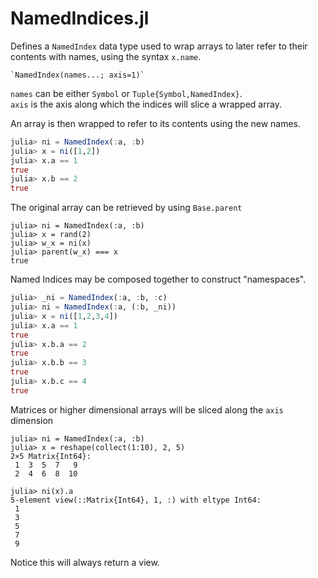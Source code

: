 # NamedIndices.jl
Defines a `NamedIndex` data type used to wrap arrays to later refer to their contents with names, using the syntax `x.name`.  
    
    `NamedIndex(names...; axis=1)`  
`names` can be either `Symbol` or `Tuple{Symbol,NamedIndex}`.  
`axis` is the axis along which the indices will slice a wrapped array.  

An array is then wrapped to refer to its contents using the new names.

```julia
julia> ni = NamedIndex(:a, :b)
julia> x = ni([1,2])
julia> x.a == 1
true
julia> x.b == 2
true
```

The original array can be retrieved by using `Base.parent`
```
julia> ni = NamedIndex(:a, :b)
julia> x = rand(2)
julia> w_x = ni(x)
julia> parent(w_x) === x
true
```

Named Indices may be composed together to construct "namespaces".
```julia
julia> _ni = NamedIndex(:a, :b, :c)
julia> ni = NamedIndex(:a, (:b, _ni))
julia> x = ni([1,2,3,4])
julia> x.a == 1
true
julia> x.b.a == 2
true
julia> x.b.b == 3
true
julia> x.b.c == 4
true
```

Matrices or higher dimensional arrays will be sliced along the `axis` dimension
```
julia> ni = NamedIndex(:a, :b)
julia> x = reshape(collect(1:10), 2, 5)
2×5 Matrix{Int64}:
 1  3  5  7   9
 2  4  6  8  10

julia> ni(x).a
5-element view(::Matrix{Int64}, 1, :) with eltype Int64:
 1
 3
 5
 7
 9
```
Notice this will always return a view.
